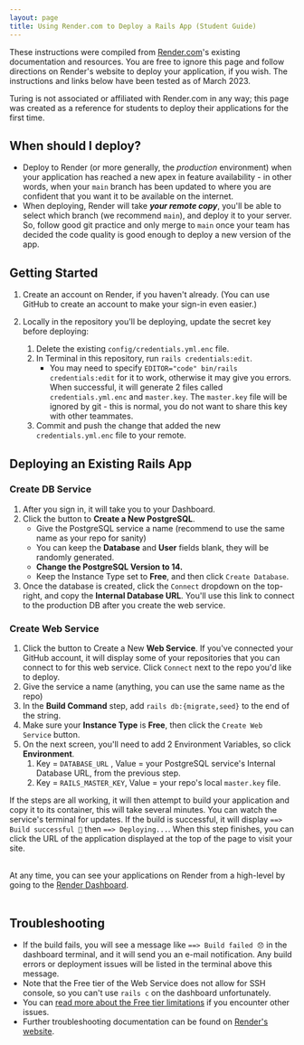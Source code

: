 ```yaml
---
layout: page
title: Using Render.com to Deploy a Rails App (Student Guide)
---
```

<section class="note">
<p>These instructions were compiled from <a href="https://render.com/docs/deploy-rails" target="_blank">Render.com</a>'s existing documentation and resources. You are free to ignore this page and follow directions on Render's website to deploy your application, if you wish. The instructions and links below have been tested as of March 2023.</p>

<p>Turing is not associated or affiliated with Render.com in any way; this page was created as a reference for students to deploy their applications for the first time. 
</p>
</section>

## When should I deploy?
- Deploy to Render (or more generally, the _production_ environment) when your application has reached a new apex in feature availability - in other words, when your `main` branch has been updated to where you are confident that you want it to be available on the internet. 
- When deploying, Render will take ___your remote copy___, you'll be able to select which branch (we recommend `main`), and deploy it to your server. So, follow good git practice and only merge to `main` once your team has decided the code quality is good enough to deploy a new version of the app. 

## Getting Started
1. Create an account on Render, if you haven't already. (You can use GitHub to create an account to make your sign-in even easier.)

2. Locally in the repository you'll be deploying, update the secret key before deploying: 
   1. Delete the existing `config/credentials.yml.enc` file. 
   2. In Terminal in this repository, run `rails credentials:edit`.
         - You may need to specify `EDITOR="code" bin/rails credentials:edit` for it to work, otherwise it may give you errors. When successful, it will generate 2 files called `credentials.yml.enc` and `master.key`. The `master.key` file will be ignored by git - this is normal, you do not want to share this key with other teammates. 
   3. Commit and push the change that added the new `credentials.yml.enc` file to your remote. 

## Deploying an Existing Rails App

### Create DB Service
1. After you sign in, it will take you to your Dashboard. 
2. Click the button to **Create a New PostgreSQL**. 
   - Give the PostgreSQL service a name (recommend to use the same name as your repo for sanity)
   - You can keep the **Database** and **User** fields blank, they will be randomly generated.
   - **Change the PostgreSQL Version to 14.**
   - Keep the Instance Type set to **Free**, and then click `Create Database`. 
3. Once the database is created, click the `Connect` dropdown on the top-right, and copy the **Internal Database URL**. You'll use this link to connect to the production DB after you create the web service.

### Create Web Service
1. Click the button to Create a New __Web Service__. If you've connected your GitHub account, it will display some of your repositories that you can connect to for this web service. Click `Connect` next to the repo you'd like to deploy. 
1.  Give the service a name (anything, you can use the same name as the repo)
1.  In the **Build Command** step, add `rails db:{migrate,seed}` to the end of the string. 
1.  Make sure your **Instance Type** is **Free**, then click the `Create Web Service` button. 
1. On the next screen, you'll need to add 2 Environment Variables, so click **Environment**. 
   1. Key = `DATABASE_URL` , Value = your PostgreSQL service's Internal Database URL, from the previous step. 
   2. Key = `RAILS_MASTER_KEY`, Value = your repo's local `master.key` file. 

If the steps are all working, it will then attempt to build your application and copy it to its container, this will take several minutes. You can watch the service's terminal for updates. If the build is successful, it will display `==> Build successful 🎉` then `==> Deploying...`. When this step finishes, you can click the URL of the application displayed at the top of the page to visit your site. 


<section class="call-to-action">
<br/>
At any time, you can see your applications on Render from a high-level by going to the <a target="_blank" href="https://dashboard.render.com">Render Dashboard</a>. 
<br/><br/>
</section>



## Troubleshooting
- If the build fails, you will see a message like `==> Build failed 😞` in the dashboard terminal, and it will send you an e-mail notification. Any build errors or deployment issues will be listed in the terminal above this message. 
- Note that the Free tier of the Web Service does not allow for SSH console, so you can't use `rails c` on the dashboard unfortunately.  
- You can [read more about the Free tier limitations](https://render.com/docs/free#free-web-services) if you encounter other issues. 
- Further troubleshooting documentation can be found on [Render's website](https://render.com/docs/deploy-rails).  